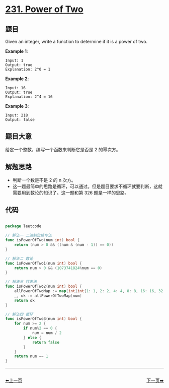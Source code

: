 # [231. Power of Two](https://leetcode.com/problems/power-of-two/)

## 题目

Given an integer, write a function to determine if it is a power of two.

**Example 1**:

    Input: 1
    Output: true 
    Explanation: 2^0 = 1

**Example 2**:

    Input: 16
    Output: true
    Explanation: 2^4 = 16

**Example 3**:

    Input: 218
    Output: false

## 题目大意

给定一个整数，编写一个函数来判断它是否是 2 的幂次方。


## 解题思路

- 判断一个数是不是 2 的 n 次方。
- 这一题最简单的思路是循环，可以通过。但是题目要求不循环就要判断，这就需要用到数论的知识了。这一题和第 326 题是一样的思路。


## 代码

```go

package leetcode

// 解法一 二进制位操作法
func isPowerOfTwo(num int) bool {
	return (num > 0 && ((num & (num - 1)) == 0))
}

// 解法二 数论
func isPowerOfTwo1(num int) bool {
	return num > 0 && (1073741824%num == 0)
}

// 解法三 打表法
func isPowerOfTwo2(num int) bool {
	allPowerOfTwoMap := map[int]int{1: 1, 2: 2, 4: 4, 8: 8, 16: 16, 32: 32, 64: 64, 128: 128, 256: 256, 512: 512, 1024: 1024, 2048: 2048, 4096: 4096, 8192: 8192, 16384: 16384, 32768: 32768, 65536: 65536, 131072: 131072, 262144: 262144, 524288: 524288, 1048576: 1048576, 2097152: 2097152, 4194304: 4194304, 8388608: 8388608, 16777216: 16777216, 33554432: 33554432, 67108864: 67108864, 134217728: 134217728, 268435456: 268435456, 536870912: 536870912, 1073741824: 1073741824}
	_, ok := allPowerOfTwoMap[num]
	return ok
}

// 解法四 循环
func isPowerOfTwo3(num int) bool {
	for num >= 2 {
		if num%2 == 0 {
			num = num / 2
		} else {
			return false
		}
	}
	return num == 1
}

```
----------------------------------------------
<div style="display: flex;justify-content: space-between;align-items: center;">
<p><a href="https://books.halfrost.com/leetcode/ChapterFour/0230.Kth-Smallest-Element-in-a-BST/">⬅️上一页</a></p>
<p><a href="https://books.halfrost.com/leetcode/ChapterFour/0232.Implement-Queue-using-Stacks/">下一页➡️</a></p>
</div>
